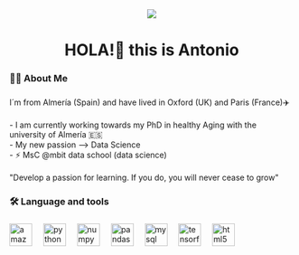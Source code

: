 <div align="center">
  <img src="https://visitor-badge.laobi.icu/badge?page_id=AM-GLL"  />
</div>

###

<h1 align="center"> HOLA!👋 this is Antonio</h1>

###

<h3 align="left">👩‍💻  About Me</h3>

###

<p align="left">I´m from Almería (Spain) and have lived in Oxford (UK) and Paris (France)✈️<br><br>- I am currently working towards my PhD in healthy Aging with the university of Almería 🇪🇸<br>- My new passion --> Data Science <br>- ⚡ MsC @mbit data school (data science)<br><br>"Develop a passion for learning. If you do, you will never cease to grow"</p>

###

<h3 align="left">🛠 Language and tools</h3>

###

<div align="left">
  <img src="https://cdn.jsdelivr.net/gh/devicons/devicon/icons/amazonwebservices/amazonwebservices-original.svg" height="40" alt="amazonwebservices logo"  />
  <img width="12" />
  <img src="https://cdn.jsdelivr.net/gh/devicons/devicon/icons/python/python-original.svg" height="40" alt="python logo"  />
  <img width="12" />
  <img src="https://cdn.jsdelivr.net/gh/devicons/devicon/icons/numpy/numpy-original.svg" height="40" alt="numpy logo"  />
  <img width="12" />
  <img src="https://cdn.jsdelivr.net/gh/devicons/devicon/icons/pandas/pandas-original.svg" height="40" alt="pandas logo"  />
  <img width="12" />
  <img src="https://cdn.jsdelivr.net/gh/devicons/devicon/icons/mysql/mysql-original.svg" height="40" alt="mysql logo"  />
  <img width="12" />
  <img src="https://cdn.jsdelivr.net/gh/devicons/devicon/icons/tensorflow/tensorflow-original.svg" height="40" alt="tensorflow logo"  />
  <img width="12" />
  <img src="https://cdn.jsdelivr.net/gh/devicons/devicon/icons/html5/html5-original.svg" height="40" alt="html5 logo"  />
</div>

###

